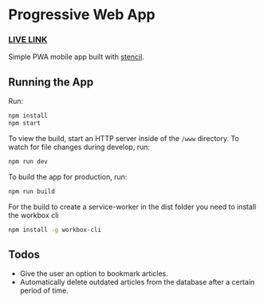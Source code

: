 # Progressive Web App

### [LIVE LINK](https://pwa-mobile-app-c6f33.firebaseapp.com)
Simple PWA mobile app built with [stencil](https://stenciljs.com/).

## Running the App
Run:
```bash
npm install
npm start
```
To view the build, start an HTTP server inside of the `/www` directory.
To watch for file changes during develop, run:
```bash
npm run dev
```
To build the app for production, run:
```bash
npm run build
```
For the build to create a service-worker in the dist folder you need to install the workbox cli
```bash
npm install -g workbox-cli
```
## Todos

* Give the user an option to bookmark articles.
* Automatically delete outdated articles from the database after a certain period of time.

